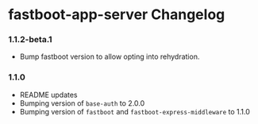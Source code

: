 # fastboot-app-server Changelog

### 1.1.2-beta.1

* Bump fastboot version to allow opting into rehydration.

### 1.1.0

* README updates
* Bumping version of `base-auth` to 2.0.0
* Bumping version of `fastboot` and `fastboot-express-middleware` to 1.1.0